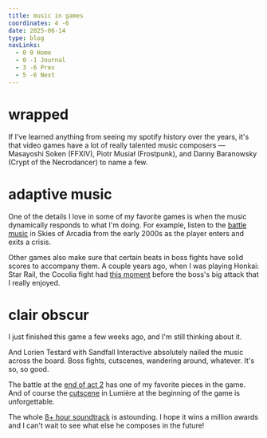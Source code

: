 ```yaml
---
title: music in games
coordinates: 4 -6
date: 2025-06-14
type: blog
navLinks:
  - 0 0 Home
  - 0 -1 Journal
  - 3 -6 Prev
  - 5 -6 Next
---
```


# wrapped

If I've learned anything from seeing my spotify history over the years, it's
that video games have a lot of really talented music composers — Masayoshi Soken
(FFXIV), Piotr Musiał (Frostpunk), and Danny Baranowsky (Crypt of the
Necrodancer) to name a few.

# adaptive music

One of the details I love in some of my favorite games is when the music
dynamically responds to what I'm doing. For example, listen to the
[battle music](https://youtu.be/xZVb1cozNA4?t=324) in Skies of Arcadia from the
early 2000s as the player enters and exits a crisis.

Other games also make sure that certain beats in boss fights have solid scores
to accompany them. A couple years ago, when I was playing Honkai: Star Rail, the
Cocolia fight had [this moment](https://youtu.be/B-2sUJLKk7s?t=2041) before the
boss's big attack that I really enjoyed.

# clair obscur

I just finished this game a few weeks ago, and I'm still thinking about it.

And Lorien Testard with Sandfall Interactive absolutely nailed the music across
the board. Boss fights, cutscenes, wandering around, whatever. It's so, so good.

The battle at the [end of act 2](https://youtu.be/UUVw37UD9Cc) has one of my
favorite pieces in the game. And of course the
[cutscene](https://youtu.be/o0Ohd6I3Utw?list=RDo0Ohd6I3Utw) in Lumière at the
beginning of the game is unforgettable.

The whole [8+ hour soundtrack](https://youtu.be/LAQZfeETFbg?list=RDLAQZfeETFbg)
is astounding. I hope it wins a million awards and I can't wait to see what else
he composes in the future!
